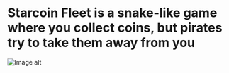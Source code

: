 # Starcoin Fleet is a snake-like game where you collect coins, but pirates try to take them away from you
![Image alt](https://github.com/GoodChebureck/Starcoin-Fleet/edit/main/image.png)
